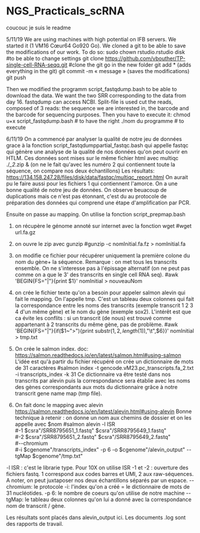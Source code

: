 # NGS_Practicals_scRNA

coucouc je suis le readme

5/11/19
We are using machines with high potential on IFB servers. We started it (1 VM16 Cœur64 Go920 Go). 
We cloned a git to be able to save the modifications of our work. To do so: 
sudo chown rstudio.rstudio disk #to be able to change settings
git clone https://github.com/vbouther/TP-single-cell-RNA-seqq.git #clone the git
go in the new folder
git add * (adds everything in the git)
git commit -m « message »  (saves the modifications)
git push

Then we modified the programm script_fastqdump.bash to be able to download the data. We want the two SRR corresponding to the data from day 16. fastqdump can access NCBI. Split-file is used cut the reads, composed of 3 reads: the sequence we are interested in, the barcode and the barcode for sequencing purposes.
Then you have to execute it: 
chmod u+x script_fastqdump.bash # to have the right
./nom du programme # to execute 


6/11/19
On a commencé par analyser la qualité de notre jeu de données grace à la fonction script_fastqdumppartial_fastqc.bash qui appelle fastqc qui génère une analyse de la qualité de nos données qu'on peut ouvrir en HTLM.
Ces données sont mises sur le même fichier html avec 
multiqc ./*_2*.zip & (on ne le fait qu'avec les numéro 2 qui contiennent toute la séquence, on compare nos deux échantillons) 
Les résultats: https://134.158.247.28/files/disk/data/fastqc/multiqc_report.html
On aurait pu le faire aussi pour les fichiers 1 qui contiennent l'amorce. 
On a une bonne qualité de notre jeu de données. On observe beuacoup de duplications mais ce n'est pas étonnant, c'est du au protocole de préparation des données qui comprend une étape d'amplification par PCR.

Ensuite on passe au mapping. 
On utilise la fonction script_prepmap.bash
1. on récupère le génome annoté sur internet avec la fonction wget
#wget url.fa.gz

2. on ouvre le zip avec gunzip
#gunzip -c nomInitial.fa.fz > nomInitial.fa

3. on modifie ce fichier pour récupérer uniquement la première colone du nom du gène+ la séquence. Remarque : on met tous les transcrits ensemble. On ne s'interesse pas à l'épissage alternatif (on ne peut pas comme on a que le 3' des transcrits en single cell RNA seq). 
#awk 'BEGIN{FS="|"}{print $1}' nomInitial > nouveauNom

4. on crée le fichier texte qu'on a besoin pour appeler salmon alevin qui fait le mapping. On l'appelle tmp. C'est un tableau deux colonnes qui fait la correspondance entre les noms des transcrits (exemple transcrit 1 2 3 4 d'un même gène) et le nom du gène (exemple sox2). L'intérêt est que ca évite les conflits : si un transcrit (de nous) est trouvé comme appartenant à 2 transcrits du même gène, pas de problème. 
#awk 'BEGIN{FS="|"}{if($1~">"){print substr($1,2,length($1)),"\t",$6}}' nomInitial > tmp.txt

5. On crée le salmon index. doc: https://salmon.readthedocs.io/en/latest/salmon.html#using-salmon
L'idée est qu'à partir du fichier récupéré on crée un dictionnaire de mots de 31 caractères
#salmon index -t gencode.vM23.pc_transcripts.fa_2.txt -i transcripts_index -k 31
Ce dictionnaire va être testé dans nos transcrits par alevin puis la correspondance sera établie avec les noms des gènes correspondants aux mots du dictionnaire grâce à notre transcrit gene name map (tmp file). 

6. On fait donc le mapping avec alevin https://salmon.readthedocs.io/en/latest/alevin.html#using-alevin
Bonne technique à retenir : on donne un nom aux chemins de dossier et on les appelle avec $nom
#salmon alevin -l ISR \
#-1 $csra"/SRR8795651_1.fastq" $csra"/SRR8795649_1.fastq" \
#-2 $csra"/SRR8795651_2.fastq" $csra"/SRR8795649_2.fastq" \
#--chromium  \
#-i $cgenome"/transcripts_index" -p 6 -o $cgenome"/alevin_output" --tgMap $cgenome"/tmp.txt"

-l ISR : c'est le librarie type. Pour 10X on utilise ISR
-1 et -2 : ouverture des fichiers fastq. 1 correspond aux codes barres et UMI, 2 aux raw-séquences. A noter, on peut juxtaposer nos deux échantillons séparés par un espace. 
--chromium: le protocole
-i: l'index qu'on a créé = le dictionnaire de mots de 31 nucléotides.
-p 6: le nombre de coeurs qu'on utilise de notre machine
--tgMap: le tableau deux colonnes qu'on lui a donné avec la correspondance nom de transcrit / gène. 

Les résultats sont placés dans alevin_output ici. Les documents .log sont des rapports de travail. 